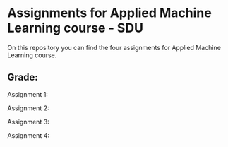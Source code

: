 # Assignments for Applied Machine Learning course - SDU

On this repository you can find the four assignments for Applied Machine Learning course.


## Grade:

Assignment 1:

Assignment 2:

Assignment 3:

Assignment 4:
